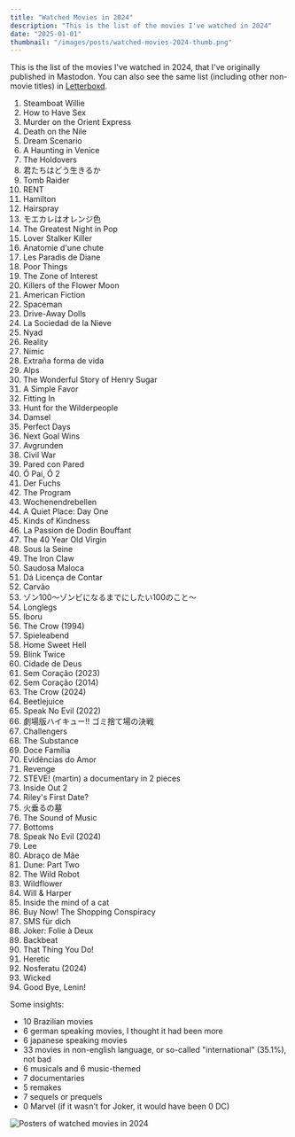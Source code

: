 ```yaml
---
title: "Watched Movies in 2024"
description: "This is the list of the movies I've watched in 2024"
date: "2025-01-01"
thumbnail: "/images/posts/watched-movies-2024-thumb.png"
---
```


This is the list of the movies I've watched in 2024, that I've originally published in Mastodon. You can also see the same list (including other non-movie titles) in [Letterboxd](https://letterboxd.com/shadowmaru/list/watched-in-2024/).

1. Steamboat Willie
2. How to Have Sex
3. Murder on the Orient Express
4. Death on the Nile
5. Dream Scenario
6. A Haunting in Venice
7. The Holdovers
8. 君たちはどう生きるか
9. Tomb Raider
10. RENT
11. Hamilton
12. Hairspray
13. モエカレはオレンジ色
14. The Greatest Night in Pop
15. Lover Stalker Killer
16. Anatomie d'une chute
17. Les Paradis de Diane
18. Poor Things
19. The Zone of Interest
20. Killers of the Flower Moon
21. American Fiction
22. Spaceman
23. Drive-Away Dolls
24. La Sociedad de la Nieve
25. Nyad
26. Reality
27. Nimic
28. Extraña forma de vida
29. Alps
30. The Wonderful Story of Henry Sugar
31. A Simple Favor
32. Fitting In
33. Hunt for the Wilderpeople
34. Damsel
35. Perfect Days
36. Next Goal Wins
37. Avgrunden
38. Civil War
39. Pared con Pared
40. Ó Paí, Ó 2
41. Der Fuchs
42. The Program
43. Wochenendrebellen
44. A Quiet Place: Day One
45. Kinds of Kindness
46. La Passion de Dodin Bouffant
47. The 40 Year Old Virgin
48. Sous la Seine
49. The Iron Claw
50. Saudosa Maloca
51. Dá Licença de Contar
52. Carvão
53. ゾン100〜ゾンビになるまでにしたい100のこと〜
54. Longlegs
55. Iboru
56. The Crow (1994)
57. Spieleabend
58. Home Sweet Hell
59. Blink Twice
60. Cidade de Deus
61. Sem Coração (2023)
62. Sem Coração (2014)
63. The Crow (2024)
64. Beetlejuice
65. Speak No Evil (2022)
66. 劇場版ハイキュー!! ゴミ捨て場の決戦
67. Challengers
68. The Substance
69. Doce Família
70. Evidências do Amor
71. Revenge
72. STEVE! (martin) a documentary in 2 pieces
73. Inside Out 2
74. Riley's First Date?
75. 火垂るの墓
76. The Sound of Music
77. Bottoms
78. Speak No Evil (2024)
79. Lee
80. Abraço de Mãe
81. Dune: Part Two
82. The Wild Robot
83. Wildflower
84. Will & Harper
85. Inside the mind of a cat
86. Buy Now! The Shopping Conspiracy
87. SMS für dich
88. Joker: Folie à Deux
89. Backbeat
90. That Thing You Do!
91. Heretic
92. Nosferatu (2024)
93. Wicked
94. Good Bye, Lenin!

Some insights:
- 10 Brazilian movies
- 6 german speaking movies, I thought it had been more
- 6 japanese speaking movies
- 33 movies in non-english language, or so-called "international" (35.1%), not bad
- 6 musicals and 6 music-themed
- 7 documentaries
- 5 remakes
- 7 sequels or prequels
- 0 Marvel (if it wasn't for Joker, it would have been 0 DC)

![Posters of watched movies in 2024](/images/posts/watched-movies-2024.png)
